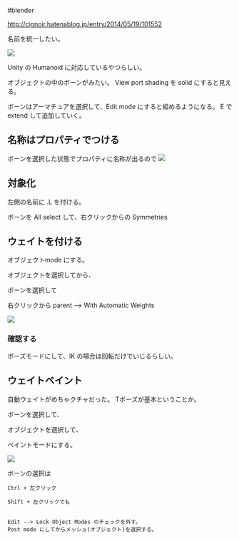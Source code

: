 #blender 


http://cignoir.hatenablog.jp/entry/2014/05/19/101552

名前を統一したい。

![](image-km2qe0e8.png)

Unity の Humanoid に対応しているやつらしい。

オブジェクトの中のボーンがみたい。
View port shading を solid にすると見える。

ボーンはアーマチュアを選択して、Edit mode にすると組めるようになる。
E で extend して追加していく。

## 名称はプロパティでつける

ボーンを選択した状態でプロパティに名称が出るので
![](image-km2uvcjb.png)

## 対象化

左側の名前に .L を付ける。


ボーンを All select して、右クリックからの Symmetries


## ウェイトを付ける

オブジェクトmode にする。

オブジェクトを選択してから、

ボーンを選択して

右クリックから parent --> With Automatic Weights

![](image-km2vjpyj.png)

### 確認する

ポーズモードにして、IK の場合は回転だけでいじるらしい。

## ウェイトペイント

自動ウェイトがめちゃクチャだった。
Tポーズが基本ということか。

ボーンを選択して、

オブジェクトを選択して、

ペイントモードにする。

![](image-km2vzduf.png)

ボーンの選択は
```
Ctrl + 左クリック

Shift + 左クリックでも


Edit --> Lock Object Modes のチェックを外す。
Post mode にしてからメッシュ(オブジェクト)を選択する。

```
